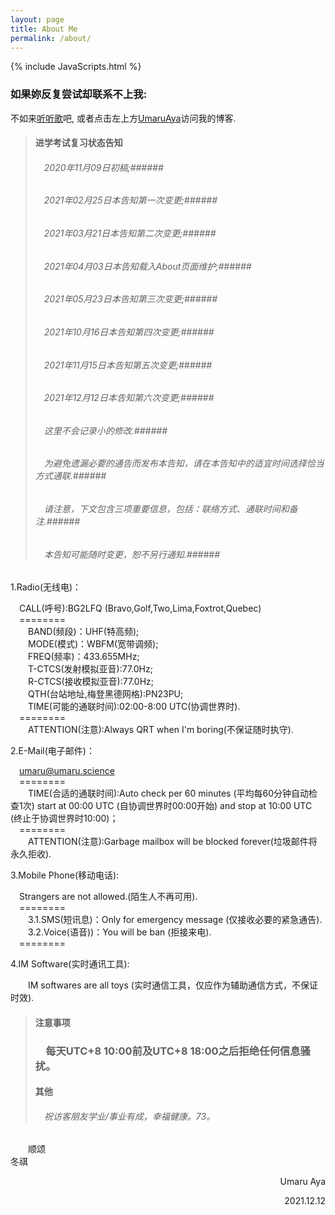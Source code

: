 ```yaml
---
layout: page
title: About Me
permalink: /about/
---
```


{% include JavaScripts.html %}


<h3>如果妳反复尝试却联系不上我:</h3>  

不如来[听听歌](https://music.163.com/#/playlist?id=7077611946 "听听歌按钮")吧, 或者点击左上方[UmaruAya](/ "主页")访问我的博客.  

> #### 进学考试复习状态告知 ####  
> ###### &emsp;2020年11月09日初稿;######  
> ###### &emsp;2021年02月25日本告知第一次变更;######  
> ###### &emsp;2021年03月21日本告知第二次变更;######  
> ###### &emsp;2021年04月03日本告知载入About页面维护;######  
> ###### &emsp;2021年05月23日本告知第三次变更;######  
> ###### &emsp;2021年10月16日本告知第四次变更;######  
> ###### &emsp;2021年11月15日本告知第五次变更;######  
> ###### &emsp;2021年12月12日本告知第六次变更;######  
> ###### &emsp;这里不会记录小的修改.######  
> ###### &emsp;为避免遗漏必要的通告而发布本告知，请在本告知中的适宜时间选择恰当方式通联.######  
> ###### &emsp;请注意，下文包含三项重要信息，包括：联络方式、通联时间和备注.######  
> ###### &emsp;本告知可能随时变更，恕不另行通知.######  

1.Radio(无线电)：  

&emsp;CALL(呼号):BG2LFQ (Bravo,Golf,Two,Lima,Foxtrot,Quebec)  
&emsp;========  
&emsp;&emsp;BAND(频段)：UHF(特高频);  
&emsp;&emsp;MODE(模式)：WBFM(宽带调频);  
&emsp;&emsp;FREQ(频率)：433.655MHz;  
&emsp;&emsp;T-CTCS(发射模拟亚音):77.0Hz;  
&emsp;&emsp;R-CTCS(接收模拟亚音):77.0Hz;  
&emsp;&emsp;QTH(台站地址,梅登黑德网格):PN23PU;  
&emsp;&emsp;TIME(可能的通联时间):02:00-8:00 UTC(协调世界时).  
&emsp;========  
&emsp;&emsp;ATTENTION(注意):Always QRT when I'm boring(不保证随时执守).  

2.E-Mail(电子邮件)：  

&emsp;[umaru@umaru.science](mailto:\\umaru@umaru.science "Send E-Mail to me.")  
&emsp;========  
&emsp;&emsp;TIME(合适的通联时间):Auto check per 60 minutes (平均每60分钟自动检查1次) start at 00:00 UTC (自协调世界时00:00开始)  and stop at 10:00 UTC (终止于协调世界时10:00)；  
&emsp;========  
&emsp;&emsp;ATTENTION(注意):Garbage mailbox will be blocked forever(垃圾邮件将永久拒收).  

3.Mobile Phone(移动电话):  

&emsp;Strangers are not allowed.(陌生人不再可用).  
&emsp;========  
&emsp;&emsp;3.1.SMS(短讯息)：Only for emergency message (仅接收必要的紧急通告).  
&emsp;&emsp;3.2.Voice(语音))：You will be ban (拒接来电).  
&emsp;========  

4.IM Software(实时通讯工具):  

&emsp;&emsp;IM softwares are all toys (实时通信工具，仅应作为辅助通信方式，不保证时效).  

> #### 注意事项 ####  
> ### &emsp;每天UTC+8 10:00前及UTC+8 18:00之后拒绝任何信息骚扰。 ###  
> #### 其他 ####  
> ###### &emsp;祝访客朋友学业/事业有成，幸福健康。73。 ######  

&emsp;&emsp;顺颂  
冬祺  

<p align="right">Umaru Aya</p>
<p align="right">2021.12.12</p>
